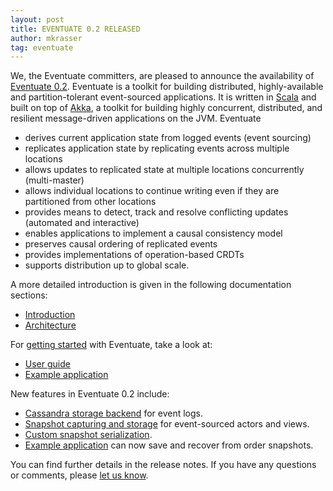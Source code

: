 ```yaml
---
layout: post
title: EVENTUATE 0.2 RELEASED
author: mkrasser
tag: eventuate
---
```


We, the Eventuate committers, are pleased to announce the availability of [Eventuate 0.2](https://github.com/RBMHTechnology/eventuate/tree/v-0.2). Eventuate is a toolkit for building distributed, highly-available and partition-tolerant event-sourced applications. It is written in [Scala](http://www.scala-lang.org/) and built on top of [Akka](http://akka.io), a toolkit for building highly concurrent, distributed, and resilient message-driven applications on the JVM. Eventuate

- derives current application state from logged events (event sourcing)
- replicates application state by replicating events across multiple locations
- allows updates to replicated state at multiple locations concurrently (multi-master)
- allows individual locations to continue writing even if they are partitioned from other locations
- provides means to detect, track and resolve conflicting updates (automated and interactive)
- enables applications to implement a causal consistency model
- preserves causal ordering of replicated events
- provides implementations of operation-based CRDTs
- supports distribution up to global scale.

A more detailed introduction is given in the following documentation sections:

- [Introduction](http://rbmhtechnology.github.io/eventuate/introduction.html)
- [Architecture](http://rbmhtechnology.github.io/eventuate/architecture.html)

For [getting started](http://rbmhtechnology.github.io/eventuate/getting-started.html) with Eventuate, take a look at:

- [User guide](http://rbmhtechnology.github.io/eventuate/user-guide.html)
- [Example application](http://rbmhtechnology.github.io/eventuate/example-application.html)

New features in Eventuate 0.2 include:

- [Cassandra storage backend](http://rbmhtechnology.github.io/eventuate/reference/event-log.html#cassandra-storage-backend) for event logs.
- [Snapshot capturing and storage](http://rbmhtechnology.github.io/eventuate/reference/event-sourcing.html#snapshots) for event-sourced actors and views.
- [Custom snapshot serialization](http://rbmhtechnology.github.io/eventuate/reference/event-sourcing.html#custom-snapshot-serialization).
- [Example application](http://rbmhtechnology.github.io/eventuate/example-application.html) can now save and recover from order snapshots.

You can find further details in the release notes. If you have any questions or comments, please [let us know](https://groups.google.com/forum/#!forum/eventuate).